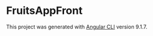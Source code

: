 # FruitsAppFront

This project was generated with [Angular CLI](https://github.com/angular/angular-cli) version 9.1.7.
